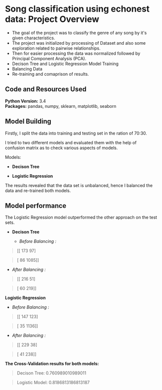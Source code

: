 # Song classification using echonest data: Project Overview
* The goal of the project was to classify the genre of any song by it's given characteristics.
* The project was initialized by processing of Dataset and also some exploration related to
pairwise relationships.
* Then for easier processing the data was normalized followed by Principal Component
Analysis (PCA).
* Decison Tree and Logistic Regression Model Training
* Balancing Data
* Re-training and comaprison of results.

## Code and Resources Used 
**Python Version:** 3.4  
**Packages:** pandas, numpy, sklearn, matplotlib, seaborn

## Model Building 

Firstly, I split the data into training and testing set in the ration of 70:30. 

I tried to two different models and evaluated them with the help of confusion matrix as to check various aspects of models. 

Models:

* **Decison Tree**

* **Logistic Regression**

The results revealed that the data set is unbalanced, hence I balanced the data and re-trained both models.

## Model performance

The Logistic Regression model outperformed the other approach on the test sets. 

* **Decison Tree** 

  * *Before Balancing :*

>[[ 173   97]

>[  86 1085]]

  * *After Balancing :* 

>[[ 216   51]

>[  60 219]]     
                    
**Logistic Regression** 

  * *Before Balancing :* 

>[[ 147  123]

>[  35 1136]]

  * *After Balancing :* 

>[[ 229  38]

>[  41 238]]                         

**The Cross-Validation results for both models:**

>Decison Tree: 0.760989010989011

>Logistic Model: 0.8186813186813187
